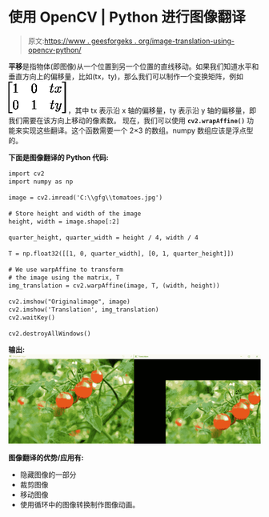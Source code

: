 # 使用 OpenCV | Python 进行图像翻译

> 原文:[https://www . geesforgeks . org/image-translation-using-opencv-python/](https://www.geeksforgeeks.org/image-translation-using-opencv-python/)

**平移**是指物体(即图像)从一个位置到另一个位置的直线移动。如果我们知道水平和垂直方向上的偏移量，比如(tx，ty)，那么我们可以制作一个变换矩阵，例如![  \begin{bmatrix}  1 & 0 & tx \\ 0 & 1 & ty \end{bmatrix}  ](img/fe6308ec4c576e80dc4b14f924fe80f7.png "Rendered by QuickLaTeX.com")
，其中 tx 表示沿 x 轴的偏移量，ty 表示沿 y 轴的偏移量，即我们需要在该方向上移动的像素数。
现在，我们可以使用 **`cv2.wrapAffine()`** 功能来实现这些翻译。这个函数需要一个 2×3 的数组。numpy 数组应该是浮点型的。

**下面是图像翻译的 Python 代码:**

```
import cv2
import numpy as np

image = cv2.imread('C:\\gfg\\tomatoes.jpg')

# Store height and width of the image
height, width = image.shape[:2]

quarter_height, quarter_width = height / 4, width / 4

T = np.float32([[1, 0, quarter_width], [0, 1, quarter_height]])

# We use warpAffine to transform
# the image using the matrix, T
img_translation = cv2.warpAffine(image, T, (width, height))

cv2.imshow("Originalimage", image)
cv2.imshow('Translation', img_translation)
cv2.waitKey()

cv2.destroyAllWindows()
```

**输出:**
![](img/9dd901d9c344925533fead6cca28f8ff.png)

**图像翻译的优势/应用有:**

*   隐藏图像的一部分
*   裁剪图像
*   移动图像
*   使用循环中的图像转换制作图像动画。